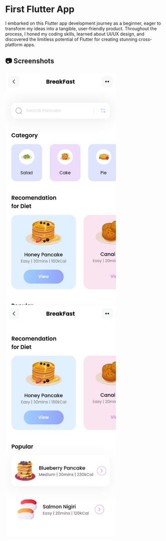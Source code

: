 # First Flutter App

I embarked on this Flutter app development journey as a beginner, eager to transform my ideas into a tangible,
user-friendly product. Throughout the process, I honed my coding skills, learned about UI/UX design, and
discovered the limitless potential of Flutter for creating stunning cross-platform apps.

## 📷 Screenshots

<div style="width: 70%;">
    <img src="./readme/app1.jpeg" alt="App">
    <img src="./readme/app2.jpeg" alt="App">
</div>